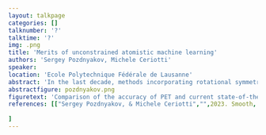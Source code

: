```yaml
---
layout: talkpage
categories: []
talknumber: '?'
talktime: '?'
img: .png
title: 'Merits of unconstrained atomistic machine learning'
authors: 'Sergey Pozdnyakov, Michele Ceriotti'
speaker: 
location: 'Ecole Polytechnique Fédérale de Lausanne'
abstract: 'In the last decade, methods incorporating rotational symmetry into their functional form have dominated the field of atomistic machine learning. Two main considerations have driven this design choice. Firstly, it was widely believed that rotational symmetry, when intrinsically built into a machine learning architecture, plays the role of necessary inductive bias, thus being crucial for a model’s performance and generalizability. Secondly, rigorous rotational invariance might be necessary for atomistic simulations such as molecular dynamics to avoid subtle artifacts. In this talk, I will challenge the first belief by presenting an unconstrained model, Point Edge Transformer (PET), which is not rotationally invariant and instead relies on rotational augmentations during fitting. As Figure and Table 1 show, PET not only achieves state-of-the-art performance on multiple benchmark datasets of molecules and solids but also improves faster with the increase of the training data compared to other methods. To address the second consideration, we introduce a general symmetrization method that a-posteriori enforces rigorous rotational equivariance for any backbone architecture, which might even be superfluous given how accurate PET’s learned rotational equivariance is. In the final part, I will present a few general considerations of why unconstrained architectures are likely more efficient, especially in the data-rich regime, which might explain PET’s excellent and often superior performance and more favorable scaling laws. These include: (i) in contrast to the equivariant world, each shallow layer of an unconstrained architecture is provably and trivially a universal approximator; (ii) there is no need in the expensive SO(3) algebra, which allows to achieve an unlimited angular resolution inexpensively and favors the computational efficiency overall.'
abstractfigure: pozdnyakov.png
figuretext: 'Comparison of the accuracy of PET and current state-of-the-art models for the COLL, MnO, HM21, HEA and CH4 data sets. In Table energy errors are given in meV/atom, force errors in meV/Å. y0 and yS indicate unsymmetrized and symmetrized models, respectively. References match the ones of Ref[1].  In addition, it is worth noting that PET outperforms Nequip on the liquid water dataset, see Ref[1].'
references: [["Sergey Pozdnyakov, & Michele Ceriotti","",2023. Smooth, exact rotational symmetrization for deep learning on point clouds. In Thirty-seventh Conference on Neural Information Processing Systems]
    
]
---
```

